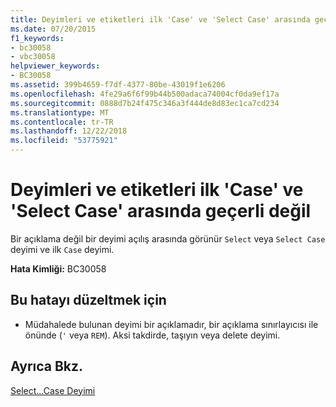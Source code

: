 ```yaml
---
title: Deyimleri ve etiketleri ilk 'Case' ve 'Select Case' arasında geçerli değil
ms.date: 07/20/2015
f1_keywords:
- bc30058
- vbc30058
helpviewer_keywords:
- BC30058
ms.assetid: 399b4659-f7df-4377-80be-43019f1e6206
ms.openlocfilehash: 4fe29a6f6f99b44b500adaca74004cf0da9ef17a
ms.sourcegitcommit: 0888d7b24f475c346a3f444de8d83ec1ca7cd234
ms.translationtype: MT
ms.contentlocale: tr-TR
ms.lasthandoff: 12/22/2018
ms.locfileid: "53775921"
---
```

# <a name="statements-and-labels-are-not-valid-between-select-case-and-first-case"></a>Deyimleri ve etiketleri ilk 'Case' ve 'Select Case' arasında geçerli değil
Bir açıklama değil bir deyimi açılış arasında görünür `Select` veya `Select Case` deyimi ve ilk `Case` deyimi.  
  
 **Hata Kimliği:** BC30058  
  
## <a name="to-correct-this-error"></a>Bu hatayı düzeltmek için  
  
-   Müdahalede bulunan deyimi bir açıklamadır, bir açıklama sınırlayıcısı ile önünde (`'` veya `REM`). Aksi takdirde, taşıyın veya delete deyimi.  
  
## <a name="see-also"></a>Ayrıca Bkz.  
 [Select...Case Deyimi](../../visual-basic/language-reference/statements/select-case-statement.md)

